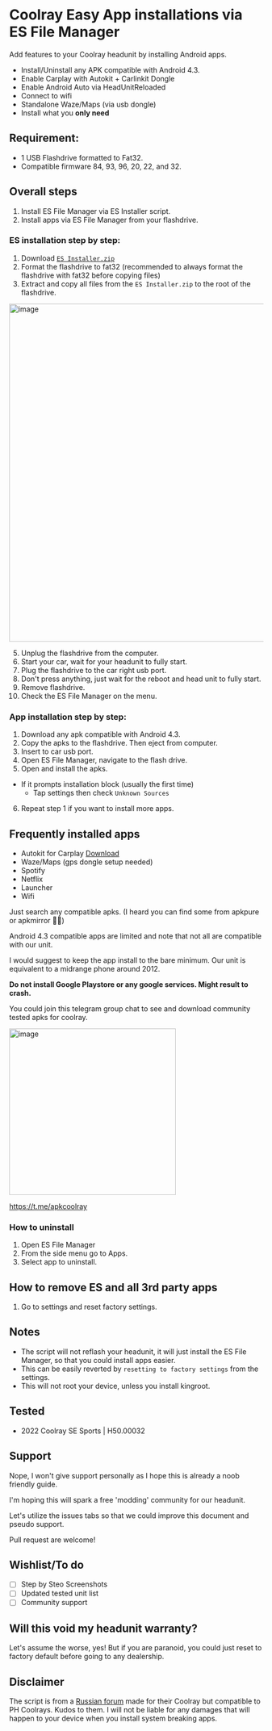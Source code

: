 # Coolray Easy App installations via ES File Manager


Add features to your Coolray headunit by installing Android apps.

- Install/Uninstall any APK compatible with Android 4.3.
- Enable Carplay with Autokit + Carlinkit Dongle
- Enable Android Auto via HeadUnitReloaded
- Connect to wifi
- Standalone Waze/Maps (via usb dongle)
- Install what you **only need**


## Requirement:
- 1 USB Flashdrive formatted to Fat32.
- Compatible firmware 84, 93, 96, 20, 22, and 32.

## Overall steps
1. Install ES File Manager via ES Installer script.
2. Install apps via ES File Manager from your flashdrive.

### ES installation step by step:
1. Download [`ES Installer.zip`](https://github.com/coolrayinfotainment/customs/raw/main/ES%20Installer.zip)
2. Format the flashdrive to fat32 (recommended to always format the flashdrive with fat32 before copying files)
3. Extract and copy all files from the `ES Installer.zip` to the root of the flashdrive.
<img width="670" alt="image" src="https://user-images.githubusercontent.com/6368863/174067102-5e050c00-e189-4687-824d-63800f332caa.png">

5. Unplug the flashdrive from the computer.
6. Start your car, wait for your headunit to fully start.
7. Plug the flashdrive to the car right usb port.
8. Don't press anything, just wait for the reboot and head unit to fully start.
9. Remove flashdrive.
10. Check the ES File Manager on the menu.

### App installation step by step:
1. Download any apk compatible with Android 4.3.
2. Copy the apks to the flashdrive. Then eject from computer.
3. Insert to car usb port.
4. Open ES File Manager, navigate to the flash drive.
5. Open and install the apks.
  - If it prompts installation block (usually the first time)
    - Tap settings then check `Unknown Sources`
6. Repeat step 1 if you want to install more apps.

## Frequently installed apps

- Autokit for Carplay [Download](https://tbox.carlinkit.cn/autokit_2022.apk)
- Waze/Maps (gps dongle setup needed)
- Spotify
- Netflix
- Launcher
- Wifi

Just search any compatible apks. (I heard you can find some from apkpure or apkmirror 🏴‍☠️)

Android 4.3 compatible apps are limited and note that not all are compatible with our unit. 

I would suggest to keep the app install to the bare minimum. Our unit is equivalent to a midrange phone around 2012.

**Do not install Google Playstore or any google services. Might result to crash.**

You could join this telegram group chat to see and download community tested apks for coolray.

<img width="330" alt="image" src="https://user-images.githubusercontent.com/107626736/174421917-335e2a6b-9559-473b-838b-7154b574e018.png">

https://t.me/apkcoolray

### How to uninstall
1. Open ES File Manager
2. From the side menu go to Apps.
3. Select app to uninstall.

## How to remove ES and all 3rd party apps
1. Go to settings and reset factory settings.

## Notes
- The script will not reflash your headunit, it will just install the ES File Manager, so that you could install apps easier.
- This can be easily reverted by `resetting to factory settings` from the settings.
- This will not root your device, unless you install kingroot.

## Tested
- 2022 Coolray SE Sports | H50.00032

## Support
Nope, I won't give support personally as I hope this is already a noob friendly guide.

I'm hoping this will spark a free 'modding' community for our headunit.

Let's utilize the issues tabs so that we could improve this document and pseudo support.

Pull request are welcome!

## Wishlist/To do
- [ ] Step by Steo Screenshots
- [ ] Updated tested unit list
- [ ] Community support

## Will this void my headunit warranty?
Let's assume the worse, yes! But if you are paranoid, you could just reset to factory default before going to any dealership.

## Disclaimer
The script is from a [Russian forum](https://4pda.to/forum/index.php?showtopic=1001500&st=600#entry107246765) made for their Coolray but compatible to PH Coolrays. Kudos to them.
I will not be liable for any damages that will happen to your device when you install system breaking apps.
